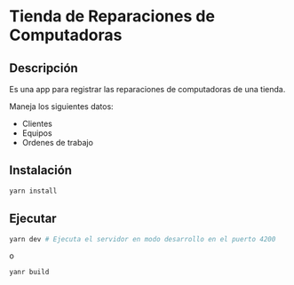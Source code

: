 # Tienda de Reparaciones de Computadoras

## Descripción

Es una app para registrar las reparaciones de computadoras de una tienda.

Maneja los siguientes datos:

- Clientes
- Equipos
- Ordenes de trabajo

## Instalación

```bash
yarn install
```

## Ejecutar

```bash
yarn dev # Ejecuta el servidor en modo desarrollo en el puerto 4200
```

o

```bash
yanr build
```
